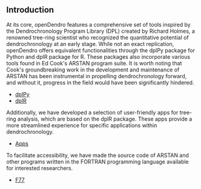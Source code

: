 ## Introduction
At its core, openDendro features a comprehensive set of tools inspired by the Dendrochronology Program Library (DPL) created by Richard Holmes, a renowned tree-ring scientist who recognized the quantitative potential of dendrochronology at an early stage. While not an exact replication, openDendro offers equivalent functionalities through the dplPy package for Python and dplR package for R. These packages also incorporate various tools found in Ed Cook's ARSTAN program suite. It is worth noting that Cook's groundbreaking work in the development and maintenance of ARSTAN has been instrumental in propelling dendrochronology forward, and without it, progress in the field would have been significantly hindered.

+ [dplPy](python.md)
+ [dplR](r.md)

Additionally, we have developed a selection of user-friendly apps for tree-ring analysis, which are based on the dplR package. These apps provide a more streamlined experience for specific applications within dendrochronology.

+ [Apps](apps.md)

To facilitate accessibility, we have made the source code of ARSTAN and other programs written in the FORTRAN programming language available for interested researchers. 
+ [F77](fortran.md)

